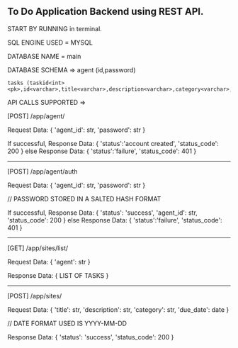 
## To Do Application Backend using REST API.

START BY RUNNING <python web.py> in terminal.


SQL ENGINE USED = MYSQL

DATABASE NAME = main

DATABASE SCHEMA =>
    agent (id<varchar>,password<varchar>)
    
    tasks (taskid<int><pk>,id<varchar>,title<varchar>,description<varchar>,category<varchar>,due_date<date>)

API CALLS SUPPORTED =>

[POST] /app/agent/

Request Data: {
    'agent_id': str,
    'password': str
}

If successful,
Response Data: {
    'status':'account created',
    'status_code': 200
}
else
Response Data: {
    'status':'failure',
    'status_code': 401
}

__________________________________________________

[POST] /app/agent/auth

Request Data: {
    'agent_id': str,
    'password': str
}

// PASSWORD STORED IN A SALTED HASH FORMAT

If successful,
Response Data: {
    'status': 'success',
    'agent_id': str,
    'status_code': 200
}
else
Response Data: {
    'status':'failure',
    'status_code': 401
}

__________________________________________________

[GET] /app/sites/list/

Request Data: {
    'agent': str
}

Response Data: {
    LIST OF TASKS
}

__________________________________________________

[POST] /app/sites/

Request Data: {
    'title': str,
    'description': str,
    'category': str,
    'due_date': date
}

// DATE FORMAT USED IS YYYY-MM-DD

Response Data: {
    'status': 'success',
    'status_code': 200
}
